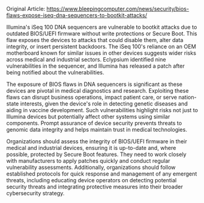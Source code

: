 Original Article: https://www.bleepingcomputer.com/news/security/bios-flaws-expose-iseq-dna-sequencers-to-bootkit-attacks/

Illumina's iSeq 100 DNA sequencers are vulnerable to bootkit attacks due to outdated BIOS/UEFI firmware without write protections or Secure Boot. This flaw exposes the devices to attacks that could disable them, alter data integrity, or insert persistent backdoors. The iSeq 100's reliance on an OEM motherboard known for similar issues in other devices suggests wider risks across medical and industrial sectors. Eclypsium identified nine vulnerabilities in the sequencer, and Illumina has released a patch after being notified about the vulnerabilities.

The exposure of BIOS flaws in DNA sequencers is significant as these devices are pivotal in medical diagnostics and research. Exploiting these flaws can disrupt business operations, impact patient care, or serve nation-state interests, given the device's role in detecting genetic diseases and aiding in vaccine development. Such vulnerabilities highlight risks not just to Illumina devices but potentially affect other systems using similar components. Prompt assurance of device security prevents threats to genomic data integrity and helps maintain trust in medical technologies.

Organizations should assess the integrity of BIOS/UEFI firmware in their medical and industrial devices, ensuring it is up-to-date and, where possible, protected by Secure Boot features. They need to work closely with manufacturers to apply patches quickly and conduct regular vulnerability assessments. Additionally, organizations should follow established protocols for quick response and management of any emergent threats, including educating device operators on detecting potential security threats and integrating protective measures into their broader cybersecurity strategy.